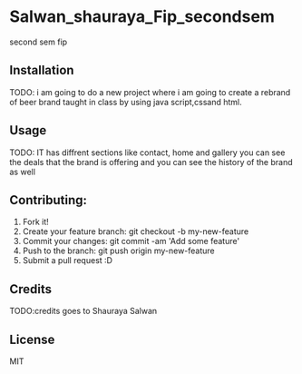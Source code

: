 # Salwan_shauraya_Fip_secondsem
 second sem fip
## Installation
TODO: i am going to do a new project where i am going to create a rebrand of beer brand taught in class by using java script,cssand html.

## Usage
TODO: IT has diffrent sections like contact, home and gallery you can see the deals that the brand is offering and you can see the history of the brand as well 
## Contributing:
1. Fork it!
2. Create your feature branch: git checkout -b my-new-feature
3. Commit your changes: git commit -am 'Add some feature'
4. Push to the branch: git push origin my-new-feature
5. Submit a pull request :D

## Credits
TODO:credits goes to
  Shauraya Salwan

## License
MIT